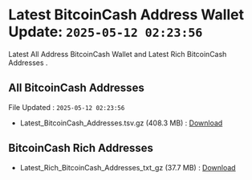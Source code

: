 # Latest BitcoinCash Address Wallet Update: `2025-05-12 02:23:56`

Latest All Address BitcoinCash Wallet and Latest Rich BitcoinCash Addresses .

## All BitcoinCash Addresses

File Updated : `2025-05-12 02:23:56`

- Latest_BitcoinCash_Addresses.tsv.gz (408.3 MB) : [Download](https://github.com/Pymmdrza/Rich-Address-Wallet/releases/tag/BitcoinCash)

## BitcoinCash Rich Addresses

- Latest_Rich_BitcoinCash_Addresses_txt_gz (37.7 MB) : [Download](https://github.com/Pymmdrza/Rich-Address-Wallet/releases/tag/BitcoinCash)
